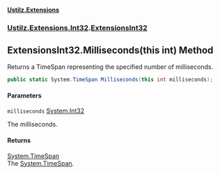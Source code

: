 #### [Ustilz.Extensions](index.md 'index')
### [Ustilz.Extensions.Int32](Ustilz.Extensions.Int32.md 'Ustilz.Extensions.Int32').[ExtensionsInt32](Ustilz.Extensions.Int32.ExtensionsInt32.md 'Ustilz.Extensions.Int32.ExtensionsInt32')

## ExtensionsInt32.Milliseconds(this int) Method

Returns a TimeSpan representing the specified number of milliseconds.

```csharp
public static System.TimeSpan Milliseconds(this int milliseconds);
```
#### Parameters

<a name='Ustilz.Extensions.Int32.ExtensionsInt32.Milliseconds(thisint).milliseconds'></a>

`milliseconds` [System.Int32](https://docs.microsoft.com/en-us/dotnet/api/System.Int32 'System.Int32')

The milliseconds.

#### Returns
[System.TimeSpan](https://docs.microsoft.com/en-us/dotnet/api/System.TimeSpan 'System.TimeSpan')  
The [System.TimeSpan](https://docs.microsoft.com/en-us/dotnet/api/System.TimeSpan 'System.TimeSpan').